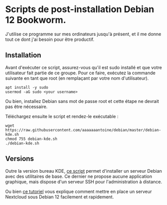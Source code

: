 # Scripts de post-installation Debian 12 Bookworm.

J'utilise ce programme sur mes ordinateurs jusqu'à présent, et il me donne tout ce dont j'ai besoin pour être productif.

## Installation

Avant d'exécuter ce script, assurez-vous qu'il est sudo installé et que votre utilisateur fait partie de ce groupe. Pour ce faire, exécutez la commande suivante en tant que root (en remplaçant <your username> par votre nom d'utilisateur).

```
apt install -y sudo
usermod -aG sudo <your username>
```

Ou bien, installez Debian sans mot de passe root et cette étape ne devrait pas être nécessaire.

Téléchargez ensuite le script et rendez-le exécutable :


```
wget https://raw.githubusercontent.com/aaaaaaantoine/debian/master/debian-kde.sh
chmod 755 debian-kde.sh
./debian-kde.sh
```

## Versions

Outre la version bureau KDE, [ce script](https://github.com/aaaaaaantoine/debian/blob/main/debian-server.sh) permet d'installer un serveur Debian avec des utilitaires de base. Ce dernier ne propose aucune application graphique, mais dispose d'un serveur SSH pour l'administration à distance. 

Ou bien [ce tutoriel](https://github.com/aaaaaaantoine/debian-nextcloud) vous explique comment mettre en place un serveur Nextcloud sous Debian 12 facilement et rapidement.
